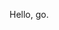 <!--div align="center">
	<img src="https://user-images.githubusercontent.com/103618677/209430353-7032e58e-ed93-4029-9ff9-e145dd11a701.png" width="50%" height="50%" />
</div-->
Hello, go.
